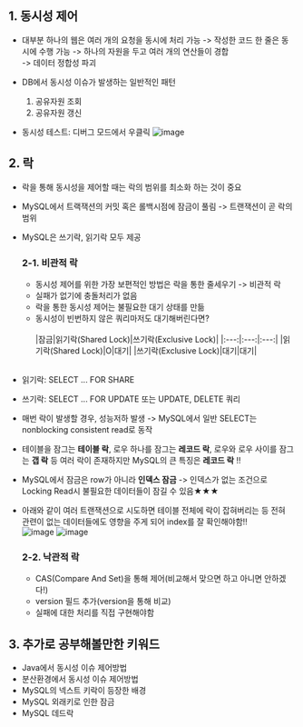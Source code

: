 ## 1. 동시성 제어
- 대부분 하나의 웹은 여러 개의 요청을 동시에 처리 가능 -> 작성한 코드 한 줄은 동시에 수행 가능 -> 하나의 자원을 두고 여러 개의 연산들이 경합
  <br> -> 데이터 정합성 파괴
- DB에서 동시성 이슈가 발생하는 일반적인 패턴
  1. 공유자원 조회
  2. 공유자원 갱신

- 동시성 테스트: 디버그 모드에서 우클릭
  ![image](https://github.com/SudalKing/Spring-MySQL/assets/87001865/1f97d89d-ce1d-4bee-80c0-10998a787d46)

      
## 2. 락
- 락을 통해 동시성을 제어할 때는 락의 범위를 최소화 하는 것이 중요
- MySQL에서 트랙잭션의 커밋 혹은 롤백시점에 잠금이 풀림 -> 트랜잭션이 곧 락의 범위
- MySQL은 쓰기락, 읽기락 모두 제공

  ### 2-1. 비관적 락
  - 동시성 제어를 위한 가장 보편적인 방법은 락을 통한 줄세우기 -> 비관적 락
  - 실패가 없기에 충돌처리가 없음
  - 락을 통한 동시성 제어는 불필요한 대기 상태를 만듦
  - 동시성이 빈번하지 않은 쿼리마저도 대기해버린다면?
  <br><br>
  |잠금|읽기락(Shared Lock)|쓰기락(Exclusive Lock)|
   |:---:|:---:|:---:|
   |읽기락(Shared Lock)|O|대기|
   |쓰기락(Exclusive Lock)|대기|대기|
   <br><br>
- 읽기락: SELECT ... FOR SHARE
- 쓰기락: SELECT ... FOR UPDATE 또는 UPDATE, DELETE 쿼리
- 매번 락이 발생할 경우, 성능저하 발생 -> MySQL에서 일반 SELECT는 nonblocking consistent read로 동작
- 테이블을 잠그는 __테이블 락__, 로우 하나를 잠그는 __레코드 락__, 로우와 로우 사이를 잠그는 __갭 락__ 등 여러 락이 존재하지만 MySQL의 큰 특징은 __레코드 락__ !!
  <br>
- MySQL에서 잠금은 row가 아니라 __인덱스 잠금__ -> 인덱스가 없는 조건으로 Locking Read시 불필요한 데이터들이 잠길 수 있음★★★
- 아래와 같이 여러 트랜잭션으로 시도하면 테이블 전체에 락이 잡혀버리는 등 전혀 관련이 없는 데이터들에도 영향을 주게 되어 index를 잘 확인해야함!!
  <br>
      ![image](https://github.com/SudalKing/Spring-MySQL/assets/87001865/db92a89d-706c-4c86-a1af-05be188cb0a1)
      ![image](https://github.com/SudalKing/Spring-MySQL/assets/87001865/fbe84205-cb47-4f85-b649-cd9159d058f8)


  ### 2-2. 낙관적 락
  - CAS(Compare And Set)을 통해 제어(비교해서 맞으면 하고 아니면 안하겠다!)
  - version 필드 추가(version을 통해 비교)
  - 실패에 대한 처리를 직접 구현해야함


## 3. 추가로 공부해볼만한 키워드
- Java에서 동시성 이슈 제어방법
- 분산환경에서 동시성 이슈 제어방법
- MySQL의 넥스트 키락이 등장한 배경
- MySQL 외래키로 인한 잠금
- MySQL 데드락
      

